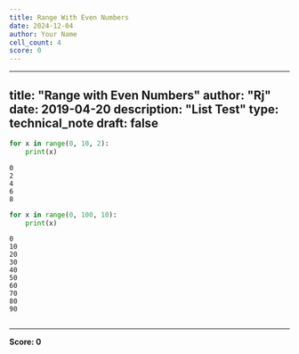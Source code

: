 ```yaml
---
title: Range With Even Numbers
date: 2024-12-04
author: Your Name
cell_count: 4
score: 0
---
```


---
title: "Range with Even Numbers"
author: "Rj"
date: 2019-04-20
description: "List Test"
type: technical_note
draft: false
---

```python
for x in range(0, 10, 2):
    print(x)
```

    0
    2
    4
    6
    8



```python
for x in range(0, 100, 10):
    print(x)
```

    0
    10
    20
    30
    40
    50
    60
    70
    80
    90



```python

```


---
**Score: 0**